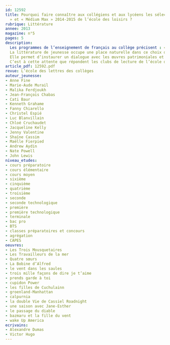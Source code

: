 ```yaml
---
id: 12592
title: Pourquoi faire connaître aux collégiens et aux lycéens les sélections « Supermax
  » et « Médium Max » 2014-2015 de l’école des loisirs ?
rubrique: Littérature
annee: 2013
magazine: n°5
pages: 5
description: 
  Les programmes de l’enseignement de français au collège précisent : « La lecture cursive est une lecture personnelle de l’élève [...]. Pour cette raison, elle gagne à être recommandée par le professeur qui cherche à développer le goût de lire, en proposant un choix commenté d’œuvres accessibles.
  La littérature de jeunesse occupe une place naturelle dans ce choix d’œuvres. Qu’elle revienne sur le passé ou qu’elle ouvre sur le monde d’aujourd’hui, elle contribue à l’acquisition d’une culture personnelle.
  Elle permet d’instaurer un dialogue avec les œuvres patrimoniales et elle facilite l’accès à la lecture des œuvres classiques. »
  C’est à cette attente que répondent les clubs de lecture de l’école des loisirs présentés ici.
article_pdf: 12592.pdf
revue: L’école des lettres des collèges
auteur_jeunesse:
- Anne Fine
- Marie-Aude Murail
- Malika Ferdjoukh
- Jean-François Chabas
- Cati Baur
- Kenneth Grahame
- Fanny Chiarello
- Christel Espié
- Luc Blanvillain
- Chloé Cruchaudet
- Jacqueline Kelly
- Jenny Valentine
- Shaïne Cassim
- Maëlle Fierpied
- Andrew Aydin
- Nate Powell
- John Lewis
niveau_etudes:
- cours préparatoire
- cours élémentaire
- cours moyen
- sixième
- cinquième
- quatrième
- troisième
- seconde
- seconde technologique
- première
- première technologique
- terminale
- bac pro
- BTS
- classes préparatoires et concours
- agrégation
- CAPES
oeuvres:
- Les Trois Mousquetaires
- Les Travailleurs de la mer
- Quatre sœurs
- La Bobine d’Alfred
- le vent dans les saules
- trois mille façons de dire je t’aime
- prends garde à toi
- cupidon Power
- les filles de Cuchulainn
- groenland-Manhattan
- calpurnia
- la double Vie de Cassiel Roadnight
- une saison avec Jane-Esther
- le passage du diable
- bazmaru et la fille du vent
- wake Up America
ecrivains:
- Alexandre Dumas
- Victor Hugo
---
```


